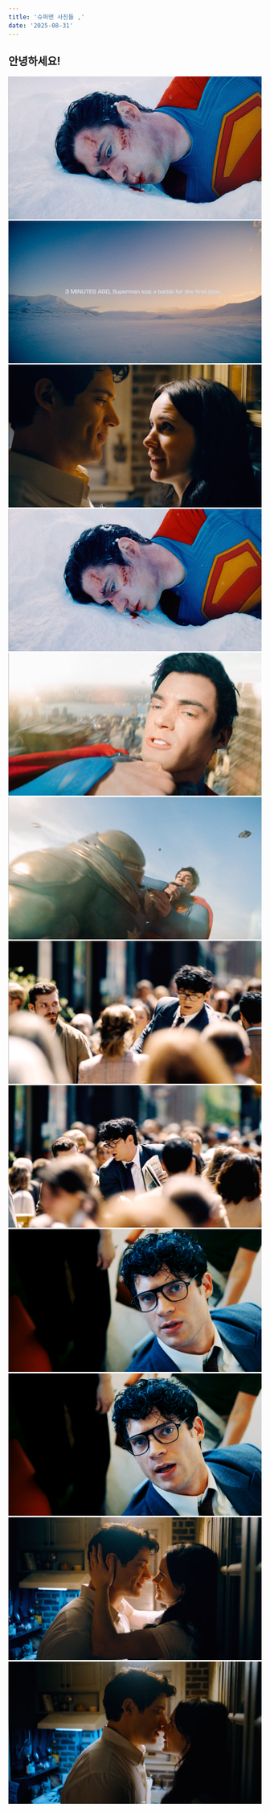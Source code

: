```yaml
---
title: '슈퍼맨 사진들 ,'
date: '2025-08-31'
---
```


## 안녕하세요!

![02 (1)](</images/02/02%20(1).jpg>)
![02 (1)](</images/02/02%20(1).png>)
![02 (10)](</images/02/02%20(10).png>)
![02 (2)](</images/02/02%20(2).jpg>)
![02 (2)](</images/02/02%20(2).png>)
![02 (3)](</images/02/02%20(3).png>)
![02 (4)](</images/02/02%20(4).png>)
![02 (5)](</images/02/02%20(5).png>)
![02 (6)](</images/02/02%20(6).png>)
![02 (7)](</images/02/02%20(7).png>)
![02 (8)](</images/02/02%20(8).png>)
![02 (9)](</images/02/02%20(9).png>)
